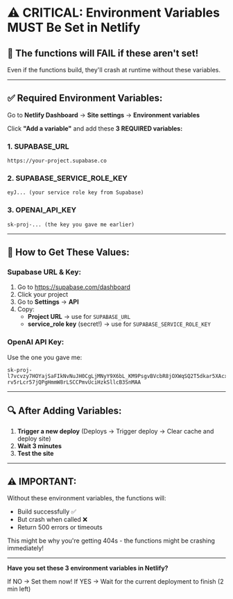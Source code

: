 # ⚠️ CRITICAL: Environment Variables MUST Be Set in Netlify

## 🚨 The functions will FAIL if these aren't set!

Even if the functions build, they'll crash at runtime without these variables.

---

## ✅ Required Environment Variables:

Go to **Netlify Dashboard** → **Site settings** → **Environment variables**

Click **"Add a variable"** and add these **3 REQUIRED variables:**

### 1. SUPABASE_URL
```
https://your-project.supabase.co
```

### 2. SUPABASE_SERVICE_ROLE_KEY  
```
eyJ... (your service role key from Supabase)
```

### 3. OPENAI_API_KEY
```
sk-proj-... (the key you gave me earlier)
```

---

## 🎯 How to Get These Values:

### Supabase URL & Key:
1. Go to https://supabase.com/dashboard
2. Click your project
3. Go to **Settings** → **API**
4. Copy:
   - **Project URL** → use for `SUPABASE_URL`
   - **service_role key** (secret!) → use for `SUPABASE_SERVICE_ROLE_KEY`

### OpenAI API Key:
Use the one you gave me:
```
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
```

---

## 🔍 After Adding Variables:

1. **Trigger a new deploy** (Deploys → Trigger deploy → Clear cache and deploy site)
2. **Wait 3 minutes**
3. **Test the site**

---

## ⚠️ IMPORTANT:

Without these environment variables, the functions will:
- Build successfully ✅
- But crash when called ❌
- Return 500 errors or timeouts

This might be why you're getting 404s - the functions might be crashing immediately!

---

**Have you set these 3 environment variables in Netlify?**

If NO → Set them now!
If YES → Wait for the current deployment to finish (2 min left)